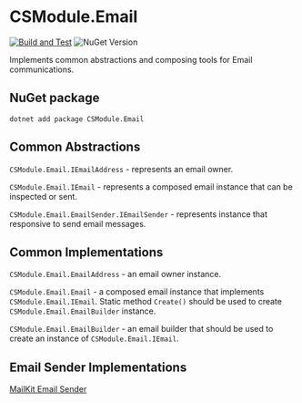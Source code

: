 # CSModule.Email

[![Build and Test](https://github.com/qfdevteam/CSModule.Email/actions/workflows/build_and_test.yml/badge.svg)](https://github.com/qfdevteam/CSModule.Email/actions/workflows/build_and_test.yml)
![NuGet Version](https://img.shields.io/nuget/v/CSModule.Email)

Implements common abstractions and composing tools for Email communications.

## NuGet package

```
dotnet add package CSModule.Email
```

## Common Abstractions

`CSModule.Email.IEmailAddress` - represents an email owner.

`CSModule.Email.IEmail` - represents a composed email instance that can be inspected or sent.

`CSModule.Email.EmailSender.IEmailSender` - represents instance that responsive to send email messages.

## Common Implementations

`CSModule.Email.EmailAddress` - an email owner instance.

`CSModule.Email.Email` - a composed email instance that implements `CSModule.Email.IEmail`. Static method `Create()` should be used to create `CSModule.Email.EmailBuilder` instance.

`CSModule.Email.EmailBuilder` - an email builder that should be used to create an instance of `CSModule.Email.IEmail`.

## Email Sender Implementations

[MailKit Email Sender](https://github.com/qfdevteam/CSModule.Email/blob/main/src/CSModule.Email.EmailSender.MailKit/README.md)
